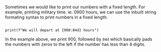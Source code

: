 Sometimes we would like to print our numbers with a fixed length. For example, printing military time. ie. 0900 hours, we can use the inbuilt string formating syntax to print numbers in a fixed length.

<Editor lang="python">
<code>
print(f"We will depart at {900:04d} hours")
</code>
</Editor>

In the example above, we print 900, followed by `04d` which basically pads the numbers with zeros to the left if the number has less than 4 digits.
